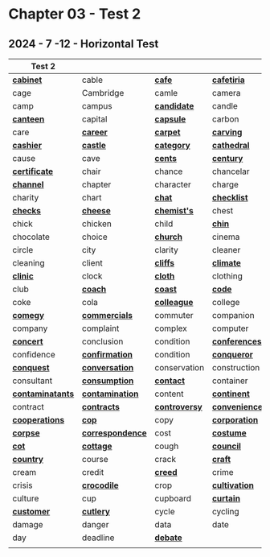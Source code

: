 # Chapter 03 - Test 2

## 2024 - 7 -12 - Horizontal Test

| Test 2                    |                           |                        |                        |
| ------------------------- | ------------------------- | ---------------------- | ---------------------- |
| **<u>cabinet</u>**        | cable                     | **<u>cafe</u>**        | **<u>cafetiria</u>**   |
| cage                      | Cambridge                 | camle                  | camera                 |
| camp                      | campus                    | **<u>candidate</u>**   | candle                 |
| **<u>canteen</u>**        | capital                   | **<u>capsule</u>**     | carbon                 |
| care                      | **<u>career</u>**         | **<u>carpet</u>**      | **<u>carving</u>**     |
| **<u>cashier</u>**        | **<u>castle</u>**         | **<u>category</u>**    | **<u>cathedral</u>**   |
| cause                     | cave                      | **<u>cents</u>**       | **<u>century</u>**     |
| **<u>certificate</u>**    | chair                     | chance                 | chancelar              |
| **<u>channel</u>**        | chapter                   | character              | charge                 |
| charity                   | chart                     | **<u>chat</u>**        | **<u>checklist</u>**   |
| **<u>checks</u>**         | **<u>cheese</u>**         | **<u>chemist's</u>**   | chest                  |
| chick                     | chicken                   | child                  | **<u>chin</u>**        |
| chocolate                 | choice                    | **<u>church</u>**      | cinema                 |
| circle                    | city                      | clarity                | cleaner                |
| cleaning                  | client                    | **<u>cliffs</u>**      | **<u>climate</u>**     |
| **<u>clinic</u>**         | clock                     | **<u>cloth</u>**       | clothing               |
| club                      | **<u>coach</u>**          | **<u>coast</u>**       | **<u>code</u>**        |
| coke                      | cola                      | **<u>colleague</u>**   | college                |
| **<u>comegy</u>**         | **<u>commercials</u>**    | commuter               | companion              |
| company                   | complaint                 | complex                | computer               |
| **<u>concert</u>**        | conclusion                | condition              | **<u>conferences</u>** |
| confidence                | **<u>confirmation</u>**   | condition              | **<u>conqueror</u>**   |
| **<u>conquest</u>**       | **<u>conversation</u>**   | conservation           | construction           |
| consultant                | **<u>consumption</u>**    | **<u>contact</u>**     | container              |
| **<u>contaminatants</u>** | **<u>contamination</u>**  | content                | **<u>continent</u>**   |
| contract                  | **<u>contracts</u>**      | **<u>controversy</u>** | **<u>convenience</u>** |
| **<u>cooperations</u>**   | **<u>cop</u>**            | copy                   | **<u>corporation</u>** |
| **<u>corpse</u>**         | **<u>correspondence</u>** | cost                   | **<u>costume</u>**     |
| **<u>cot</u>**            | **<u>cottage</u>**        | cough                  | **<u>council</u>**     |
| **<u>country</u>**        | course                    | crack                  | **<u>craft</u>**       |
| cream                     | credit                    | **<u>creed</u>**       | crime                  |
| crisis                    | **<u>crocodile</u>**      | crop                   | **<u>cultivation</u>** |
| culture                   | cup                       | cupboard               | **<u>curtain</u>**     |
| **<u>customer</u>**       | **<u>cutlery</u>**        | cycle                  | cycling                |
| damage                    | danger                    | data                   | date                   |
| day                       | deadline                  | **<u>debate</u>**      |                        |
|                           |                           |                        |                        |
